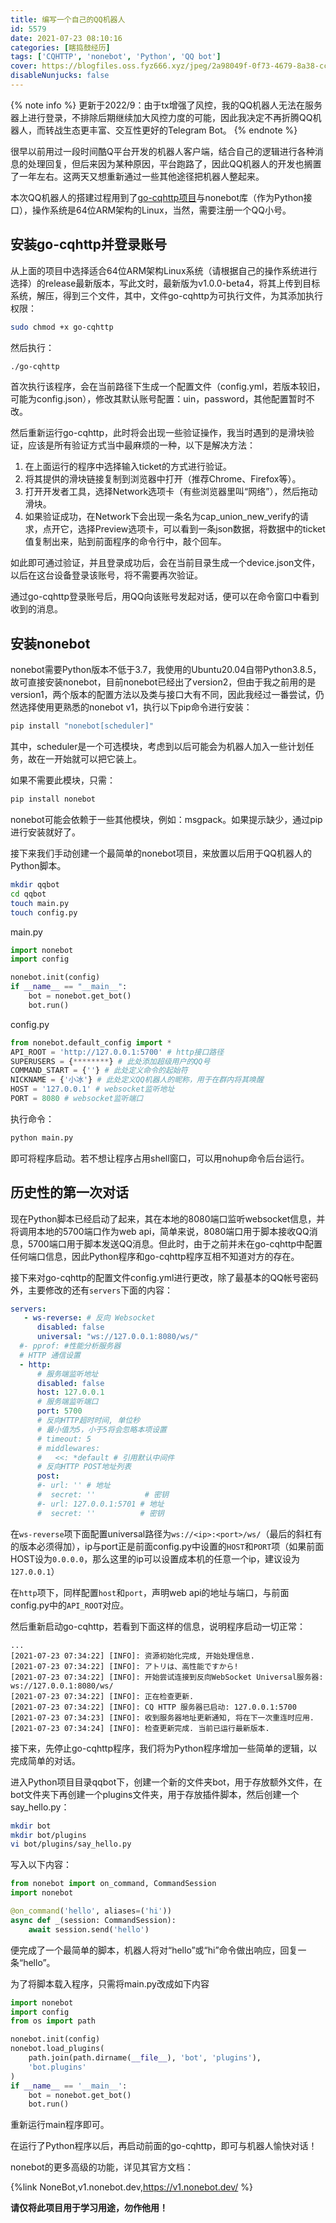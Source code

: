 ```yaml
---
title: 编写一个自己的QQ机器人
id: 5579
date: 2021-07-23 08:10:16
categories: [瞎捣鼓经历]
tags: ['CQHTTP', 'nonebot', 'Python', 'QQ bot']
cover: https://blogfiles.oss.fyz666.xyz/jpeg/2a98049f-0f73-4679-8a38-cce243430d4f.jpeg
disableNunjucks: false
---
```


{% note info %}
更新于2022/9：由于tx增强了风控，我的QQ机器人无法在服务器上进行登录，不排除后期继续加大风控力度的可能，因此我决定不再折腾QQ机器人，而转战生态更丰富、交互性更好的Telegram Bot。
{% endnote %}

很早以前用过一段时间酷Q平台开发的机器人客户端，结合自己的逻辑进行各种消息的处理回复，但后来因为某种原因，平台跑路了，因此QQ机器人的开发也搁置了一年左右。这两天又想重新通过一些其他途径把机器人整起来。


本次QQ机器人的搭建过程用到了[go-cqhttp项目](https://github.com/Mrs4s/go-cqhttp)与nonebot库（作为Python接口），操作系统是64位ARM架构的Linux，当然，需要注册一个QQ小号。


## 安装go-cqhttp并登录账号


从上面的项目中选择适合64位ARM架构Linux系统（请根据自己的操作系统进行选择）的release最新版本，写此文时，最新版为v1.0.0-beta4，将其上传到目标系统，解压，得到三个文件，其中，文件go-cqhttp为可执行文件，为其添加执行权限：

```bash
sudo chmod +x go-cqhttp
```

然后执行：

```bash
./go-cqhttp
```

首次执行该程序，会在当前路径下生成一个配置文件（config.yml，若版本较旧，可能为config.json），修改其默认账号配置：uin，password，其他配置暂时不改。


然后重新运行go-cqhttp，此时将会出现一些验证操作，我当时遇到的是滑块验证，应该是所有验证方式当中最麻烦的一种，以下是解决方法：


1. 在上面运行的程序中选择输入ticket的方式进行验证。
2. 将其提供的滑块链接复制到浏览器中打开（推荐Chrome、Firefox等）。
3. 打开开发者工具，选择Network选项卡（有些浏览器里叫“网络”），然后拖动滑块。
4. 如果验证成功，在Network下会出现一条名为cap_union_new_verify的请求，点开它，选择Preview选项卡，可以看到一条json数据，将数据中的ticket值复制出来，贴到前面程序的命令行中，敲个回车。

如此即可通过验证，并且登录成功后，会在当前目录生成一个device.json文件，以后在这台设备登录该账号，将不需要再次验证。


通过go-cqhttp登录账号后，用QQ向该账号发起对话，便可以在命令窗口中看到收到的消息。


## 安装nonebot


nonebot需要Python版本不低于3.7，我使用的Ubuntu20.04自带Python3.8.5，故可直接安装nonebot，目前nonebot已经出了version2，但由于我之前用的是version1，两个版本的配置方法以及类与接口大有不同，因此我经过一番尝试，仍然选择使用更熟悉的nonebot v1，执行以下pip命令进行安装：

```bash
pip install "nonebot[scheduler]"
```

其中，scheduler是一个可选模块，考虑到以后可能会为机器人加入一些计划任务，故在一开始就可以把它装上。


如果不需要此模块，只需：



```bash
pip install nonebot
```

nonebot可能会依赖于一些其他模块，例如：msgpack。如果提示缺少，通过pip进行安装就好了。


接下来我们手动创建一个最简单的nonebot项目，来放置以后用于QQ机器人的Python脚本。

```bash
mkdir qqbot
cd qqbot
touch main.py
touch config.py
```

main.py

```python
import nonebot
import config

nonebot.init(config)
if __name__ == "__main__":
    bot = nonebot.get_bot()
    bot.run()
```

config.py

```python
from nonebot.default_config import *
API_ROOT = 'http://127.0.0.1:5700' # http接口路径
SUPERUSERS = {********} # 此处添加超级用户的QQ号
COMMAND_START = {''} # 此处定义命令的起始符
NICKNAME = {'小冰'} # 此处定义QQ机器人的昵称，用于在群内将其唤醒
HOST = '127.0.0.1' # websocket监听地址
PORT = 8080 # websocket监听端口
```

执行命令：

```bash
python main.py
```

即可将程序启动。若不想让程序占用shell窗口，可以用nohup命令后台运行。


## 历史性的第一次对话


现在Python脚本已经启动了起来，其在本地的8080端口监听websocket信息，并将调用本地的5700端口作为web api，简单来说，8080端口用于脚本接收QQ消息，5700端口用于脚本发送QQ消息。但此时，由于之前并未在go-cqhttp中配置任何端口信息，因此Python程序和go-cqhttp程序互相不知道对方的存在。


接下来对go-cqhttp的配置文件config.yml进行更改，除了最基本的QQ帐号密码外，主要修改的还有`servers`下面的内容：

```yaml
servers:
   - ws-reverse: # 反向 Websocket
      disabled: false
      universal: "ws://127.0.0.1:8080/ws/"
  #- pprof: #性能分析服务器
  # HTTP 通信设置
  - http:
      # 服务端监听地址
      disabled: false
      host: 127.0.0.1
      # 服务端监听端口
      port: 5700
      # 反向HTTP超时时间, 单位秒
      # 最小值为5，小于5将会忽略本项设置
      # timeout: 5
      # middlewares:
      #   <<: *default # 引用默认中间件
      # 反向HTTP POST地址列表
      post:
      #- url: '' # 地址
      #  secret: ''           # 密钥
      #- url: 127.0.0.1:5701 # 地址
      #  secret: ''          # 密钥
```

在`ws-reverse`项下面配置universal路径为`ws://<ip>:<port>/ws/`（最后的斜杠有的版本必须得加），ip与port正是前面config.py中设置的`HOST`和`PORT`项（如果前面HOST设为`0.0.0.0`，那么这里的ip可以设置成本机的任意一个ip，建议设为`127.0.0.1`）


在`http`项下，同样配置`host`和`port`，声明web api的地址与端口，与前面config.py中的`API_ROOT`对应。


然后重新启动go-cqhttp，若看到下面这样的信息，说明程序启动一切正常：

```raw
...
[2021-07-23 07:34:22] [INFO]: 资源初始化完成, 开始处理信息. 
[2021-07-23 07:34:22] [INFO]: アトリは、高性能ですから! 
[2021-07-23 07:34:22] [INFO]: 开始尝试连接到反向WebSocket Universal服务器: ws://127.0.0.1:8080/ws/
[2021-07-23 07:34:22] [INFO]: 正在检查更新. 
[2021-07-23 07:34:22] [INFO]: CQ HTTP 服务器已启动: 127.0.0.1:5700 
[2021-07-23 07:34:23] [INFO]: 收到服务器地址更新通知, 将在下一次重连时应用.  
[2021-07-23 07:34:24] [INFO]: 检查更新完成. 当前已运行最新版本. 
```

接下来，先停止go-cqhttp程序，我们将为Python程序增加一些简单的逻辑，以完成简单的对话。


进入Python项目目录qqbot下，创建一个新的文件夹bot，用于存放额外文件，在bot文件夹下再创建一个plugins文件夹，用于存放插件脚本，然后创建一个say_hello.py：

```bash
mkdir bot
mkdir bot/plugins
vi bot/plugins/say_hello.py
```

写入以下内容：

```python
from nonebot import on_command, CommandSession
import nonebot

@on_command('hello', aliases=('hi'))
async def _(session: CommandSession):
    await session.send('hello')
```

便完成了一个最简单的脚本，机器人将对“hello”或“hi”命令做出响应，回复一条“hello”。


为了将脚本载入程序，只需将main.py改成如下内容

```python
import nonebot
import config
from os import path

nonebot.init(config)
nonebot.load_plugins(
    path.join(path.dirname(__file__), 'bot', 'plugins'),
    'bot.plugins'
)
if __name__ == '__main__':
    bot = nonebot.get_bot()
    bot.run()
```

重新运行main程序即可。


在运行了Python程序以后，再启动前面的go-cqhttp，即可与机器人愉快对话！

nonebot的更多高级的功能，详见其官方文档：

{%link NoneBot,v1.nonebot.dev,https://v1.nonebot.dev/ %}


**请仅将此项目用于学习用途，勿作他用！**
